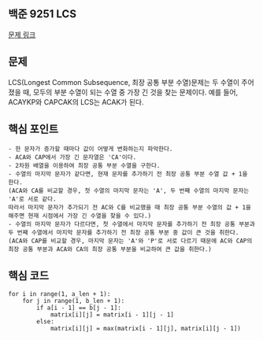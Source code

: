 ## 백준 9251 LCS
[문제 링크](https://www.acmicpc.net/problem/9251)

## 문제
LCS(Longest Common Subsequence, 최장 공통 부분 수열)문제는 두 수열이 주어졌을 때, 모두의 부분 수열이 되는 수열 중 가장 긴 것을 찾는 문제이다. 예를 들어, ACAYKP와 CAPCAK의 LCS는 ACAK가 된다.

## 핵심 포인트
```
- 한 문자가 증가할 때마다 값이 어떻게 변화하는지 파악한다.
- ACA와 CAP에서 가장 긴 문자열은 'CA'이다.
- 2차원 배열을 이용하여 최장 공통 부분 수열을 구한다.
- 수열의 마지막 문자가 같다면, 현재 문자를 추가하기 전 최장 공통 부분 수열 값 + 1을 한다. 
(ACA와 CA를 비교할 경우, 첫 수열의 마지막 문자는 'A', 두 번째 수열의 마지막 문자는 'A'로 서로 같다. 
따라서 마지막 문자가 추가되기 전 AC와 C를 비교했을 때 최장 공통 부분 수열의 값 + 1을 해주면 현재 시점에서 가장 긴 수열을 찾을 수 있다.)
- 수열의 마지막 문자가 다르다면, 첫 수열에서 마지막 문자를 추가하기 전 최장 공통 부분과 두 번째 수열에서 마지막 문자를 추가하기 전 최장 공통 부분 중 값이 큰 것을 취한다. 
(ACA와 CAP를 비교할 경우, 마지막 문자는 'A'와 'P'로 서로 다르기 때문에 AC와 CAP의 최장 공통 부분과 ACA와 CA의 최장 공통 부분을 비교하여 큰 값을 취한다.)
```

## 핵심 코드
```
for i in range(1, a_len + 1):
    for j in range(1, b_len + 1):
        if a[i - 1] == b[j - 1]:
            matrix[i][j] = matrix[i - 1][j - 1]
        else:
            matrix[i][j] = max(matrix[i - 1][j], matrix[i][j - 1])
```
